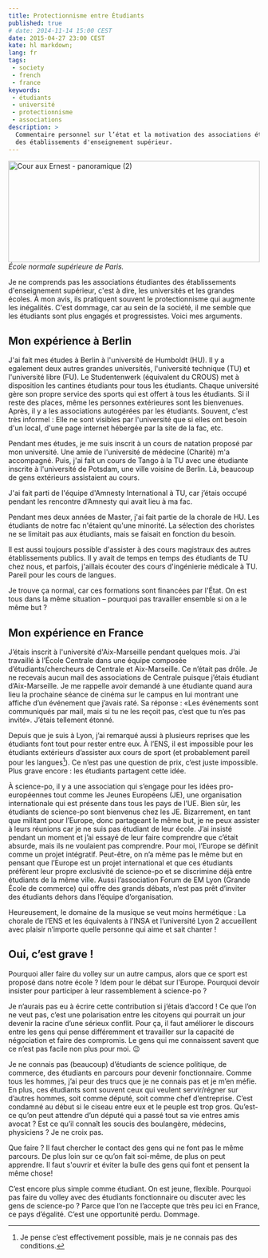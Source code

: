 ```yaml
---
title: Protectionnisme entre Étudiants
published: true
# date: 2014-11-14 15:00 CEST
date: 2015-04-27 23:00 CEST
kate: hl markdown;
lang: fr
tags:
 - society
 - french
 - france
keywords:
 - étudiants
 - université
 - protectionnisme
 - associations
description: >
  Commentaire personnel sur l’état et la motivation des associations étudiantes
  des établissements d'enseignement supérieur.
---
```


<a data-flickr-embed="true"  href="https://www.flickr.com/photos/8517236@N02/3468724878" title="Cour aux Ernest - panoramique (2)"><img src="https://farm4.staticflickr.com/3555/3468724878_44e51ab84d_z.jpg" width="100%" height="203" alt="Cour aux Ernest - panoramique (2)"></a>
*École normale supérieure de Paris.*

Je ne comprends pas les associations étudiantes des établissements d'enseignement supérieur, c'est à dire, les universités et les grandes écoles. À mon avis, ils pratiquent souvent le protectionnisme qui augmente les inégalités. C'est dommage, car au sein de la société, il me semble que les étudiants sont plus engagés et progressistes. Voici mes arguments.

<!--more-->

## Mon expérience à Berlin

J'ai fait mes études à Berlin à l'université de Humboldt (HU). Il y a egalement deux autres grandes universités, l'université technique (TU) et l'université libre (FU). Le Studentenwerk (équivalent du CROUS) met à disposition les cantines étudiants pour tous les étudiants. Chaque université gère son propre service des sports qui est offert à tous les étudiants. Si il reste des places, même les personnes extérieures sont les bienvenues. Après, il y a les associations autogérées par les étudiants. Souvent, c'est très informel : Elle ne sont visibles par l'université que si elles ont besoin d'un local, d'une page internet hébergée par la site de la fac, etc.

Pendant mes études, je me suis inscrit à un cours de natation proposé par mon université. Une amie de l'université de médecine (Charité) m'a accompagné. Puis, j'ai fait un cours de Tango à la TU avec une étudiante inscrite à l'université de Potsdam, une ville voisine de Berlin. Là, beaucoup de gens extérieurs assistaient au cours.

J'ai fait parti de l'équipe d'Amnesty International à TU, car j’étais occupé pendant les rencontre d’Amnesty qui avait lieu à ma fac.

Pendant mes deux années de Master, j'ai fait partie de la chorale de HU. Les étudiants de notre fac n'étaient qu'une minorité. La sélection des choristes ne se limitait pas aux étudiants, mais se faisait en fonction du besoin.

Il est aussi toujours possible d'assister à des cours magistraux des autres établissements publics. Il y avait de temps en temps des étudiants de TU chez nous, et parfois, j'aillais écouter des cours d'ingénierie médicale à TU. Pareil pour les cours de langues.

Je trouve ça normal, car ces formations sont financées par l'État. On est tous dans la même situation – pourquoi pas travailler ensemble si on a le même but ?

## Mon expérience en France

J’étais inscrit à l'université d'Aix-Marseille pendant quelques mois. J’ai travaillé à l’École Centrale dans une équipe composée d’étudiants/chercheurs de Centrale et Aix-Marseille. Ce n’était pas drôle. Je ne recevais aucun mail des associations de Centrale puisque j’étais étudiant d’Aix-Marseille. Je me rappelle avoir demandé à une étudiante quand aura lieu la prochaine séance de cinéma sur le campus en lui montrant une affiche d’un événement que j’avais raté. Sa réponse : «Les événements sont communiqués par mail, mais si tu ne les reçoit pas, c’est que tu n’es pas invité». J’étais tellement étonné.

Depuis que je suis à Lyon, j’ai remarqué aussi à plusieurs reprises que les étudiants font tout pour rester entre eux. À l’ENS, il est impossible pour les étudiants extérieurs d’assister aux cours de sport (et probablement pareil pour les langues[^1]). Ce n’est pas une question de prix, c’est juste impossible. Plus grave encore : les étudiants partagent cette idée.

[^1]: Je pense c’est effectivement possible, mais je ne connais pas des conditions.

À science-po, il y a une association qui s’engage pour les idées pro-européennes tout comme les Jeunes Européens (JE), une organisation internationale qui est présente dans tous les pays de l’UE. Bien sûr, les étudiants de science-po sont bienvenus chez les JE. Bizarrement, en tant que militant pour l’Europe, donc partageant le même but, je ne peux assister à leurs réunions car je ne suis pas étudiant de leur école. J’ai insisté pendant un moment et j’ai essayé de leur faire comprendre que c’était absurde, mais ils ne voulaient pas comprendre. Pour moi, l’Europe se définit comme un projet intégratif. Peut-être, on n’a même pas le même but en pensant que l’Europe est un projet international et que ces étudiants préfèrent leur propre exclusivité de science-po et se discrimine déjà entre étudiants de la même ville. Aussi l’association Forum de EM Lyon (Grande École de commerce) qui offre des grands débats, n’est pas prêt d’inviter des étudiants dehors dans l’équipe d’organisation.

Heureusement, le domaine de la musique se veut moins hermétique : La chorale de l’ENS et les équivalents à l’INSA et l’université Lyon 2 accueillent avec plaisir n’importe quelle personne qui aime et sait chanter !

## Oui, c’est grave !

Pourquoi aller faire du volley sur un autre campus, alors que ce sport est proposé dans notre école ? Idem pour le débat sur l’Europe. Pourquoi devoir insister pour participer à leur rassemblement à science-po ?

Je n’aurais pas eu à écrire cette contribution si j’étais d’accord ! Ce que l’on ne veut pas, c’est une polarisation entre les citoyens qui pourrait un jour devenir la racine d’une sérieux conflit. Pour ça, il faut améliorer le discours entre les gens qui pense différemment et travailler sur la capacité de négociation et faire des compromis. Le gens qui me connaissent savent que ce n’est pas facile non plus pour moi. :wink:

Je ne connais pas (beaucoup) d’étudiants de science politique, de commerce, des étudiants en parcours pour devenir fonctionnaire. Comme tous les hommes, j’ai peur des trucs que je ne connais pas et je m’en méfie. En plus, ces étudiants sont souvent ceux qui veulent servir/régner sur d’autres hommes, soit comme député, soit comme chef d’entreprise. C’est condamné au début si le ciseau entre eux et le peuple est trop gros. Qu’est-ce qu’on peut attendre d’un député qui a passé tout sa vie entres amis avocat ? Est ce qu’il connaît les soucis des boulangère, médecins, physiciens ? Je ne croix pas.

Que faire ? Il faut chercher le contact des gens qui ne font pas le même parcours. De plus loin sur ce qu’on fait soi-même, de plus on peut apprendre. Il faut s'ouvrir et éviter la bulle des gens qui font et pensent la même chose!

C’est encore plus simple comme étudiant. On est jeune, flexible. Pourquoi pas faire du volley avec des étudiants fonctionnaire ou discuter avec les gens de science-po ? Parce que l’on ne l’accepte que très peu ici en France, ce pays d’égalité. C’est une opportunité perdu. Dommage.
